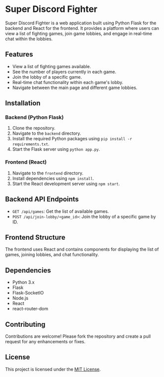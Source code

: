 # Super Discord Fighter

Super Discord Fighter is a web application built using Python Flask for the backend and React for the frontend. It provides a platform where users can view a list of fighting games, join game lobbies, and engage in real-time chat within the lobbies.

## Features

- View a list of fighting games available.
- See the number of players currently in each game.
- Join the lobby of a specific game.
- Real-time chat functionality within each game's lobby.
- Navigate between the main page and different game lobbies.

## Installation

### Backend (Python Flask)

1. Clone the repository.
2. Navigate to the `backend` directory.
3. Install the required Python packages using `pip install -r requirements.txt`.
4. Start the Flask server using `python app.py`.

### Frontend (React)

1. Navigate to the `frontend` directory.
2. Install dependencies using `npm install`.
3. Start the React development server using `npm start`.

## Backend API Endpoints

- `GET /api/games`: Get the list of available games.
- `POST /api/join-lobby/<game_id>`: Join the lobby of a specific game by ID.

## Frontend Structure

The frontend uses React and contains components for displaying the list of games, joining lobbies, and chat functionality.

## Dependencies

- Python 3.x
- Flask
- Flask-SocketIO
- Node.js
- React
- react-router-dom

## Contributing

Contributions are welcome! Please fork the repository and create a pull request for any enhancements or fixes.

## License

This project is licensed under the [MIT License](LICENSE).
